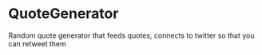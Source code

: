 # QuoteGenerator
Random quote generator that feeds quotes, connects to twitter so that you can retweet them
